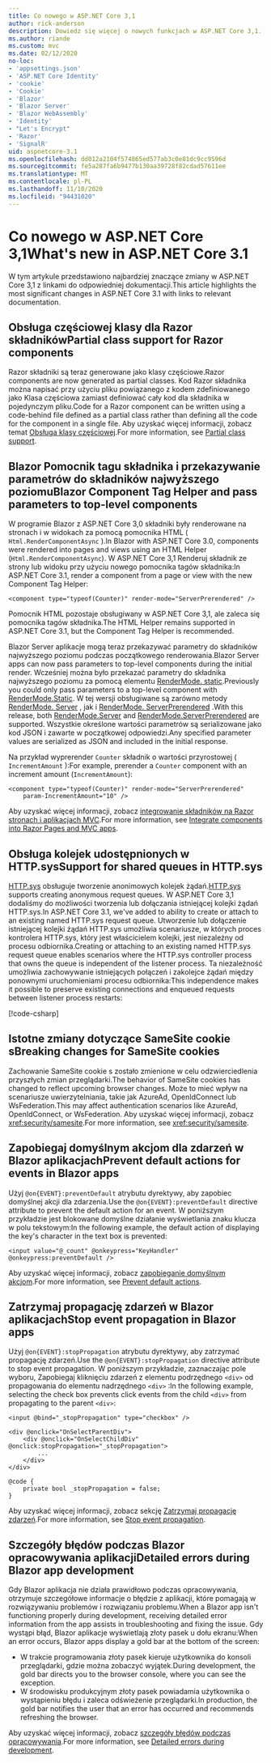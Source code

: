 ```yaml
---
title: Co nowego w ASP.NET Core 3,1
author: rick-anderson
description: Dowiedz się więcej o nowych funkcjach w ASP.NET Core 3,1.
ms.author: riande
ms.custom: mvc
ms.date: 02/12/2020
no-loc:
- 'appsettings.json'
- 'ASP.NET Core Identity'
- 'cookie'
- 'Cookie'
- 'Blazor'
- 'Blazor Server'
- 'Blazor WebAssembly'
- 'Identity'
- "Let's Encrypt"
- 'Razor'
- 'SignalR'
uid: aspnetcore-3.1
ms.openlocfilehash: dd012a2104f574865ed577ab3c0e81dc9cc9596d
ms.sourcegitcommit: fe5a287fa6b9477b130aa39728f82cdad57611ee
ms.translationtype: MT
ms.contentlocale: pl-PL
ms.lasthandoff: 11/10/2020
ms.locfileid: "94431020"
---
```

# <a name="whats-new-in-aspnet-core-31"></a><span data-ttu-id="ab2ee-103">Co nowego w ASP.NET Core 3,1</span><span class="sxs-lookup"><span data-stu-id="ab2ee-103">What's new in ASP.NET Core 3.1</span></span>

<span data-ttu-id="ab2ee-104">W tym artykule przedstawiono najbardziej znaczące zmiany w ASP.NET Core 3,1 z linkami do odpowiedniej dokumentacji.</span><span class="sxs-lookup"><span data-stu-id="ab2ee-104">This article highlights the most significant changes in ASP.NET Core 3.1 with links to relevant documentation.</span></span>

## <a name="partial-class-support-for-no-locrazor-components"></a><span data-ttu-id="ab2ee-105">Obsługa częściowej klasy dla Razor składników</span><span class="sxs-lookup"><span data-stu-id="ab2ee-105">Partial class support for Razor components</span></span>

<span data-ttu-id="ab2ee-106">Razor składniki są teraz generowane jako klasy częściowe.</span><span class="sxs-lookup"><span data-stu-id="ab2ee-106">Razor components are now generated as partial classes.</span></span> <span data-ttu-id="ab2ee-107">Kod Razor składnika można napisać przy użyciu pliku powiązanego z kodem zdefiniowanego jako Klasa częściowa zamiast definiować cały kod dla składnika w pojedynczym pliku.</span><span class="sxs-lookup"><span data-stu-id="ab2ee-107">Code for a Razor component can be written using a code-behind file defined as a partial class rather than defining all the code for the component in a single file.</span></span> <span data-ttu-id="ab2ee-108">Aby uzyskać więcej informacji, zobacz temat [Obsługa klasy częściowej](xref:blazor/components/index#partial-class-support).</span><span class="sxs-lookup"><span data-stu-id="ab2ee-108">For more information, see [Partial class support](xref:blazor/components/index#partial-class-support).</span></span>

## <a name="no-locblazor-component-tag-helper-and-pass-parameters-to-top-level-components"></a><span data-ttu-id="ab2ee-109">Blazor Pomocnik tagu składnika i przekazywanie parametrów do składników najwyższego poziomu</span><span class="sxs-lookup"><span data-stu-id="ab2ee-109">Blazor Component Tag Helper and pass parameters to top-level components</span></span>

<span data-ttu-id="ab2ee-110">W programie Blazor z ASP.NET Core 3,0 składniki były renderowane na stronach i w widokach za pomocą pomocnika HTML ( `Html.RenderComponentAsync` ).</span><span class="sxs-lookup"><span data-stu-id="ab2ee-110">In Blazor with ASP.NET Core 3.0, components were rendered into pages and views using an HTML Helper (`Html.RenderComponentAsync`).</span></span> <span data-ttu-id="ab2ee-111">W ASP.NET Core 3,1 Renderuj składnik ze strony lub widoku przy użyciu nowego pomocnika tagów składnika:</span><span class="sxs-lookup"><span data-stu-id="ab2ee-111">In ASP.NET Core 3.1, render a component from a page or view with the new Component Tag Helper:</span></span>

```cshtml
<component type="typeof(Counter)" render-mode="ServerPrerendered" />
```

<span data-ttu-id="ab2ee-112">Pomocnik HTML pozostaje obsługiwany w ASP.NET Core 3,1, ale zaleca się pomocnika tagów składnika.</span><span class="sxs-lookup"><span data-stu-id="ab2ee-112">The HTML Helper remains supported in ASP.NET Core 3.1, but the Component Tag Helper is recommended.</span></span>

<span data-ttu-id="ab2ee-113">Blazor Server aplikacje mogą teraz przekazywać parametry do składników najwyższego poziomu podczas początkowego renderowania.</span><span class="sxs-lookup"><span data-stu-id="ab2ee-113">Blazor Server apps can now pass parameters to top-level components during the initial render.</span></span> <span data-ttu-id="ab2ee-114">Wcześniej można było przekazać parametry do składnika najwyższego poziomu za pomocą elementu [RenderMode. static](xref:Microsoft.AspNetCore.Mvc.Rendering.RenderMode.Static).</span><span class="sxs-lookup"><span data-stu-id="ab2ee-114">Previously you could only pass parameters to a top-level component with [RenderMode.Static](xref:Microsoft.AspNetCore.Mvc.Rendering.RenderMode.Static).</span></span> <span data-ttu-id="ab2ee-115">W tej wersji obsługiwane są zarówno metody [RenderMode. Server](xref:Microsoft.AspNetCore.Mvc.Rendering.RenderMode.Server) , jak i [RenderMode. ServerPrerendered](xref:Microsoft.AspNetCore.Mvc.Rendering.RenderMode.ServerPrerendered) .</span><span class="sxs-lookup"><span data-stu-id="ab2ee-115">With this release, both [RenderMode.Server](xref:Microsoft.AspNetCore.Mvc.Rendering.RenderMode.Server) and [RenderMode.ServerPrerendered](xref:Microsoft.AspNetCore.Mvc.Rendering.RenderMode.ServerPrerendered) are supported.</span></span> <span data-ttu-id="ab2ee-116">Wszystkie określone wartości parametrów są serializowane jako kod JSON i zawarte w początkowej odpowiedzi.</span><span class="sxs-lookup"><span data-stu-id="ab2ee-116">Any specified parameter values are serialized as JSON and included in the initial response.</span></span>

<span data-ttu-id="ab2ee-117">Na przykład wyprerender `Counter` składnik o wartości przyrostowej ( `IncrementAmount` ):</span><span class="sxs-lookup"><span data-stu-id="ab2ee-117">For example, prerender a `Counter` component with an increment amount (`IncrementAmount`):</span></span>

```cshtml
<component type="typeof(Counter)" render-mode="ServerPrerendered" 
    param-IncrementAmount="10" />
```

<span data-ttu-id="ab2ee-118">Aby uzyskać więcej informacji, zobacz [integrowanie składników na Razor stronach i aplikacjach MVC](xref:blazor/components/prerendering-and-integration).</span><span class="sxs-lookup"><span data-stu-id="ab2ee-118">For more information, see [Integrate components into Razor Pages and MVC apps](xref:blazor/components/prerendering-and-integration).</span></span>

## <a name="support-for-shared-queues-in-httpsys"></a><span data-ttu-id="ab2ee-119">Obsługa kolejek udostępnionych w HTTP.sys</span><span class="sxs-lookup"><span data-stu-id="ab2ee-119">Support for shared queues in HTTP.sys</span></span>

<span data-ttu-id="ab2ee-120">[HTTP.sys](xref:fundamentals/servers/httpsys) obsługuje tworzenie anonimowych kolejek żądań.</span><span class="sxs-lookup"><span data-stu-id="ab2ee-120">[HTTP.sys](xref:fundamentals/servers/httpsys) supports creating anonymous request queues.</span></span> <span data-ttu-id="ab2ee-121">W ASP.NET Core 3,1 dodaliśmy do możliwości tworzenia lub dołączania istniejącej kolejki żądań HTTP.sys.</span><span class="sxs-lookup"><span data-stu-id="ab2ee-121">In ASP.NET Core 3.1, we've added to ability to create or attach to an existing named HTTP.sys request queue.</span></span> <span data-ttu-id="ab2ee-122">Utworzenie lub dołączenie istniejącej kolejki żądań HTTP.sys umożliwia scenariusze, w których proces kontrolera HTTP.sys, który jest właścicielem kolejki, jest niezależny od procesu odbiornika.</span><span class="sxs-lookup"><span data-stu-id="ab2ee-122">Creating or attaching to an existing named HTTP.sys request queue enables scenarios where the HTTP.sys controller process that owns the queue is independent of the listener process.</span></span> <span data-ttu-id="ab2ee-123">Ta niezależność umożliwia zachowywanie istniejących połączeń i zakolejce żądań między ponownymi uruchomieniami procesu odbiornika:</span><span class="sxs-lookup"><span data-stu-id="ab2ee-123">This independence makes it possible to preserve existing connections and enqueued requests between listener process restarts:</span></span>

[!code-csharp[](sample/Program.cs?name=snippet)]

## <a name="breaking-changes-for-samesite-no-loccookies"></a><span data-ttu-id="ab2ee-124">Istotne zmiany dotyczące SameSite cookie s</span><span class="sxs-lookup"><span data-stu-id="ab2ee-124">Breaking changes for SameSite cookies</span></span>

<span data-ttu-id="ab2ee-125">Zachowanie SameSite cookie s zostało zmienione w celu odzwierciedlenia przyszłych zmian przeglądarki.</span><span class="sxs-lookup"><span data-stu-id="ab2ee-125">The behavior of SameSite cookies has changed to reflect upcoming browser changes.</span></span> <span data-ttu-id="ab2ee-126">Może to mieć wpływ na scenariusze uwierzytelniania, takie jak AzureAd, OpenIdConnect lub WsFederation.</span><span class="sxs-lookup"><span data-stu-id="ab2ee-126">This may affect authentication scenarios like AzureAd, OpenIdConnect, or WsFederation.</span></span> <span data-ttu-id="ab2ee-127">Aby uzyskać więcej informacji, zobacz <xref:security/samesite>.</span><span class="sxs-lookup"><span data-stu-id="ab2ee-127">For more information, see <xref:security/samesite>.</span></span>

## <a name="prevent-default-actions-for-events-in-no-locblazor-apps"></a><span data-ttu-id="ab2ee-128">Zapobiegaj domyślnym akcjom dla zdarzeń w Blazor aplikacjach</span><span class="sxs-lookup"><span data-stu-id="ab2ee-128">Prevent default actions for events in Blazor apps</span></span>

<span data-ttu-id="ab2ee-129">Użyj `@on{EVENT}:preventDefault` atrybutu dyrektywy, aby zapobiec domyślnej akcji dla zdarzenia.</span><span class="sxs-lookup"><span data-stu-id="ab2ee-129">Use the `@on{EVENT}:preventDefault` directive attribute to prevent the default action for an event.</span></span> <span data-ttu-id="ab2ee-130">W poniższym przykładzie jest blokowane domyślne działanie wyświetlania znaku klucza w polu tekstowym:</span><span class="sxs-lookup"><span data-stu-id="ab2ee-130">In the following example, the default action of displaying the key's character in the text box is prevented:</span></span>

```razor
<input value="@_count" @onkeypress="KeyHandler" @onkeypress:preventDefault />
```

<span data-ttu-id="ab2ee-131">Aby uzyskać więcej informacji, zobacz [zapobieganie domyślnym akcjom](xref:blazor/components/event-handling#prevent-default-actions).</span><span class="sxs-lookup"><span data-stu-id="ab2ee-131">For more information, see [Prevent default actions](xref:blazor/components/event-handling#prevent-default-actions).</span></span>

## <a name="stop-event-propagation-in-no-locblazor-apps"></a><span data-ttu-id="ab2ee-132">Zatrzymaj propagację zdarzeń w Blazor aplikacjach</span><span class="sxs-lookup"><span data-stu-id="ab2ee-132">Stop event propagation in Blazor apps</span></span>

<span data-ttu-id="ab2ee-133">Użyj `@on{EVENT}:stopPropagation` atrybutu dyrektywy, aby zatrzymać propagację zdarzeń.</span><span class="sxs-lookup"><span data-stu-id="ab2ee-133">Use the `@on{EVENT}:stopPropagation` directive attribute to stop event propagation.</span></span> <span data-ttu-id="ab2ee-134">W poniższym przykładzie, zaznaczając pole wyboru, Zapobiegaj kliknięciu zdarzeń z elementu podrzędnego `<div>` od propagowania do elementu nadrzędnego `<div>` :</span><span class="sxs-lookup"><span data-stu-id="ab2ee-134">In the following example, selecting the check box prevents click events from the child `<div>` from propagating to the parent `<div>`:</span></span>

```razor
<input @bind="_stopPropagation" type="checkbox" />

<div @onclick="OnSelectParentDiv">
    <div @onclick="OnSelectChildDiv" @onclick:stopPropagation="_stopPropagation">
        ...
    </div>
</div>

@code {
    private bool _stopPropagation = false;
}
```

<span data-ttu-id="ab2ee-135">Aby uzyskać więcej informacji, zobacz sekcję [Zatrzymaj propagację zdarzeń](xref:blazor/components/event-handling#stop-event-propagation).</span><span class="sxs-lookup"><span data-stu-id="ab2ee-135">For more information, see [Stop event propagation](xref:blazor/components/event-handling#stop-event-propagation).</span></span>

## <a name="detailed-errors-during-no-locblazor-app-development"></a><span data-ttu-id="ab2ee-136">Szczegóły błędów podczas Blazor opracowywania aplikacji</span><span class="sxs-lookup"><span data-stu-id="ab2ee-136">Detailed errors during Blazor app development</span></span>

<span data-ttu-id="ab2ee-137">Gdy Blazor aplikacja nie działa prawidłowo podczas opracowywania, otrzymuje szczegółowe informacje o błędzie z aplikacji, które pomagają w rozwiązywaniu problemów i rozwiązaniu problemu.</span><span class="sxs-lookup"><span data-stu-id="ab2ee-137">When a Blazor app isn't functioning properly during development, receiving detailed error information from the app assists in troubleshooting and fixing the issue.</span></span> <span data-ttu-id="ab2ee-138">Gdy wystąpi błąd, Blazor aplikacje wyświetlają złoty pasek u dołu ekranu:</span><span class="sxs-lookup"><span data-stu-id="ab2ee-138">When an error occurs, Blazor apps display a gold bar at the bottom of the screen:</span></span>

* <span data-ttu-id="ab2ee-139">W trakcie programowania złoty pasek kieruje użytkownika do konsoli przeglądarki, gdzie można zobaczyć wyjątek.</span><span class="sxs-lookup"><span data-stu-id="ab2ee-139">During development, the gold bar directs you to the browser console, where you can see the exception.</span></span>
* <span data-ttu-id="ab2ee-140">W środowisku produkcyjnym złoty pasek powiadamia użytkownika o wystąpieniu błędu i zaleca odświeżenie przeglądarki.</span><span class="sxs-lookup"><span data-stu-id="ab2ee-140">In production, the gold bar notifies the user that an error has occurred and recommends refreshing the browser.</span></span>

<span data-ttu-id="ab2ee-141">Aby uzyskać więcej informacji, zobacz [szczegóły błędów podczas opracowywania](xref:blazor/fundamentals/handle-errors#detailed-errors-during-development).</span><span class="sxs-lookup"><span data-stu-id="ab2ee-141">For more information, see [Detailed errors during development](xref:blazor/fundamentals/handle-errors#detailed-errors-during-development).</span></span>
